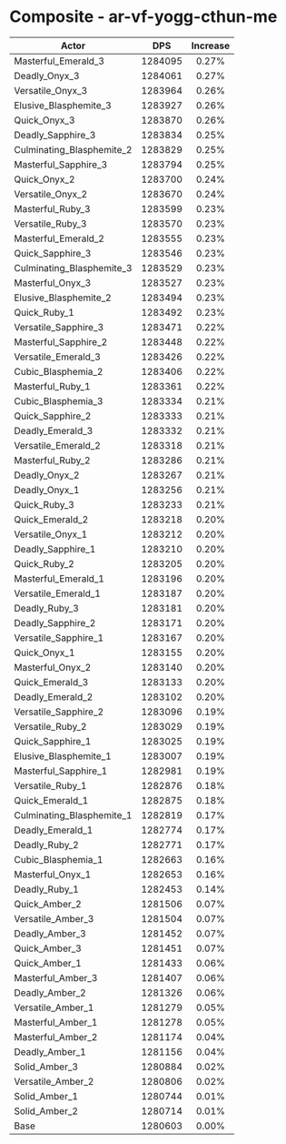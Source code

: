 # Composite - ar-vf-yogg-cthun-me
| Actor | DPS | Increase |
|---|:---:|:---:|
|Masterful_Emerald_3|1284095|0.27%|
|Deadly_Onyx_3|1284061|0.27%|
|Versatile_Onyx_3|1283964|0.26%|
|Elusive_Blasphemite_3|1283927|0.26%|
|Quick_Onyx_3|1283870|0.26%|
|Deadly_Sapphire_3|1283834|0.25%|
|Culminating_Blasphemite_2|1283829|0.25%|
|Masterful_Sapphire_3|1283794|0.25%|
|Quick_Onyx_2|1283700|0.24%|
|Versatile_Onyx_2|1283670|0.24%|
|Masterful_Ruby_3|1283599|0.23%|
|Versatile_Ruby_3|1283570|0.23%|
|Masterful_Emerald_2|1283555|0.23%|
|Quick_Sapphire_3|1283546|0.23%|
|Culminating_Blasphemite_3|1283529|0.23%|
|Masterful_Onyx_3|1283527|0.23%|
|Elusive_Blasphemite_2|1283494|0.23%|
|Quick_Ruby_1|1283492|0.23%|
|Versatile_Sapphire_3|1283471|0.22%|
|Masterful_Sapphire_2|1283448|0.22%|
|Versatile_Emerald_3|1283426|0.22%|
|Cubic_Blasphemia_2|1283406|0.22%|
|Masterful_Ruby_1|1283361|0.22%|
|Cubic_Blasphemia_3|1283334|0.21%|
|Quick_Sapphire_2|1283333|0.21%|
|Deadly_Emerald_3|1283332|0.21%|
|Versatile_Emerald_2|1283318|0.21%|
|Masterful_Ruby_2|1283286|0.21%|
|Deadly_Onyx_2|1283267|0.21%|
|Deadly_Onyx_1|1283256|0.21%|
|Quick_Ruby_3|1283233|0.21%|
|Quick_Emerald_2|1283218|0.20%|
|Versatile_Onyx_1|1283212|0.20%|
|Deadly_Sapphire_1|1283210|0.20%|
|Quick_Ruby_2|1283205|0.20%|
|Masterful_Emerald_1|1283196|0.20%|
|Versatile_Emerald_1|1283187|0.20%|
|Deadly_Ruby_3|1283181|0.20%|
|Deadly_Sapphire_2|1283171|0.20%|
|Versatile_Sapphire_1|1283167|0.20%|
|Quick_Onyx_1|1283155|0.20%|
|Masterful_Onyx_2|1283140|0.20%|
|Quick_Emerald_3|1283133|0.20%|
|Deadly_Emerald_2|1283102|0.20%|
|Versatile_Sapphire_2|1283096|0.19%|
|Versatile_Ruby_2|1283029|0.19%|
|Quick_Sapphire_1|1283025|0.19%|
|Elusive_Blasphemite_1|1283007|0.19%|
|Masterful_Sapphire_1|1282981|0.19%|
|Versatile_Ruby_1|1282876|0.18%|
|Quick_Emerald_1|1282875|0.18%|
|Culminating_Blasphemite_1|1282819|0.17%|
|Deadly_Emerald_1|1282774|0.17%|
|Deadly_Ruby_2|1282771|0.17%|
|Cubic_Blasphemia_1|1282663|0.16%|
|Masterful_Onyx_1|1282653|0.16%|
|Deadly_Ruby_1|1282453|0.14%|
|Quick_Amber_2|1281506|0.07%|
|Versatile_Amber_3|1281504|0.07%|
|Deadly_Amber_3|1281452|0.07%|
|Quick_Amber_3|1281451|0.07%|
|Quick_Amber_1|1281433|0.06%|
|Masterful_Amber_3|1281407|0.06%|
|Deadly_Amber_2|1281326|0.06%|
|Versatile_Amber_1|1281279|0.05%|
|Masterful_Amber_1|1281278|0.05%|
|Masterful_Amber_2|1281174|0.04%|
|Deadly_Amber_1|1281156|0.04%|
|Solid_Amber_3|1280884|0.02%|
|Versatile_Amber_2|1280806|0.02%|
|Solid_Amber_1|1280744|0.01%|
|Solid_Amber_2|1280714|0.01%|
|Base|1280603|0.00%|
